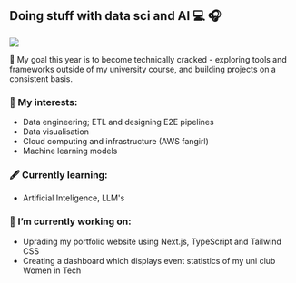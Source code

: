 ## Doing stuff with data sci and AI 💻 🎧
![](https://komarev.com/ghpvc/?username=Raine0554)

🌱 My goal this year is to become technically cracked - exploring tools and frameworks outside of my university course, and building projects on a consistent basis. 

### 🦋 My interests:
- Data engineering; ETL and designing E2E pipelines
- Data visualisation
- Cloud computing and infrastructure (AWS fangirl)
- Machine learning models

### 🖋️ Currently learning:
- Artificial Inteligence, LLM's

### 🔭 I’m currently working on:
  - Uprading my portfolio website using Next.js, TypeScript and Tailwind CSS
  - Creating a dashboard which displays event statistics of my uni club Women in Tech


<!--
**Raine0554/Raine0554** is a ✨ _special_ ✨ repository because its `README.md` (this file) appears on your GitHub profile.

Hi, I’m Lorraine Sanares. I’m a Student and aspiring Data Scientist based in Melbourne, Australia.

As third-year Bachelor of Science student majoring in Data Science at the University of Melbourne, I specialise in extracting powerful and impacful insights from data; implementing advanced techniques in Python, SQL and Machine Learning. I use a wide range of visualisation tools to create beautiful and user-friendly visualisations. What's my story? What challenges did I face and how did I overcome them?
Here are some ideas to get you started:

- 🔭 I’m currently working on ...
- 🌱 I’m currently learning ...
- 👯 I’m looking to collaborate on ...
- 🤔 I’m looking for help with ...
- 💬 Ask me about ...
- 📫 How to reach me: ...
- 😄 Pronouns: ...
- ⚡ Fun fact: ...
-->
